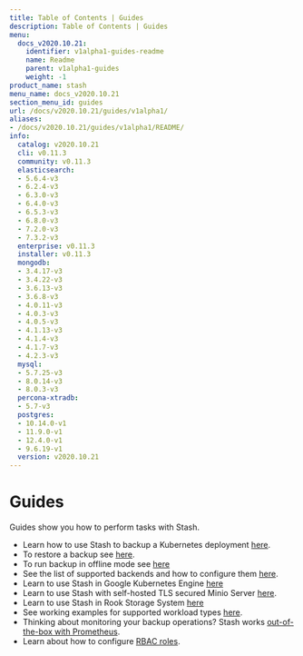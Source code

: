 ```yaml
---
title: Table of Contents | Guides
description: Table of Contents | Guides
menu:
  docs_v2020.10.21:
    identifier: v1alpha1-guides-readme
    name: Readme
    parent: v1alpha1-guides
    weight: -1
product_name: stash
menu_name: docs_v2020.10.21
section_menu_id: guides
url: /docs/v2020.10.21/guides/v1alpha1/
aliases:
- /docs/v2020.10.21/guides/v1alpha1/README/
info:
  catalog: v2020.10.21
  cli: v0.11.3
  community: v0.11.3
  elasticsearch:
  - 5.6.4-v3
  - 6.2.4-v3
  - 6.3.0-v3
  - 6.4.0-v3
  - 6.5.3-v3
  - 6.8.0-v3
  - 7.2.0-v3
  - 7.3.2-v3
  enterprise: v0.11.3
  installer: v0.11.3
  mongodb:
  - 3.4.17-v3
  - 3.4.22-v3
  - 3.6.13-v3
  - 3.6.8-v3
  - 4.0.11-v3
  - 4.0.3-v3
  - 4.0.5-v3
  - 4.1.13-v3
  - 4.1.4-v3
  - 4.1.7-v3
  - 4.2.3-v3
  mysql:
  - 5.7.25-v3
  - 8.0.14-v3
  - 8.0.3-v3
  percona-xtradb:
  - 5.7-v3
  postgres:
  - 10.14.0-v1
  - 11.9.0-v1
  - 12.4.0-v1
  - 9.6.19-v1
  version: v2020.10.21
---
```


# Guides

Guides show you how to perform tasks with Stash.

- Learn how to use Stash to backup a Kubernetes deployment [here](/docs/v2020.10.21/guides/v1alpha1/backup).
- To restore a backup see [here](/docs/v2020.10.21/guides/v1alpha1/restore).
- To run backup in offline mode see [here](/docs/v2020.10.21/guides/v1alpha1/offline_backup)
- See the list of supported backends and how to configure them [here](/docs/v2020.10.21/guides/v1alpha1/backends/overview).
- Learn to use Stash in Google Kubernetes Engine [here](/docs/v2020.10.21/guides/v1alpha1/platforms/gke)
- Learn to use Stash with self-hosted TLS secured Minio Server [here](/docs/v2020.10.21/guides/v1alpha1/platforms/minio).
- Learn to use Stash in Rook Storage System [here](/docs/v2020.10.21/guides/v1alpha1/platforms/rook)
- See working examples for supported workload types [here](/docs/v2020.10.21/guides/v1alpha1/workloads).
- Thinking about monitoring your backup operations? Stash works [out-of-the-box with Prometheus](/docs/v2020.10.21/guides/v1alpha1/monitoring/overview).
- Learn about how to configure [RBAC roles](/docs/v2020.10.21/guides/v1alpha1/rbac).

